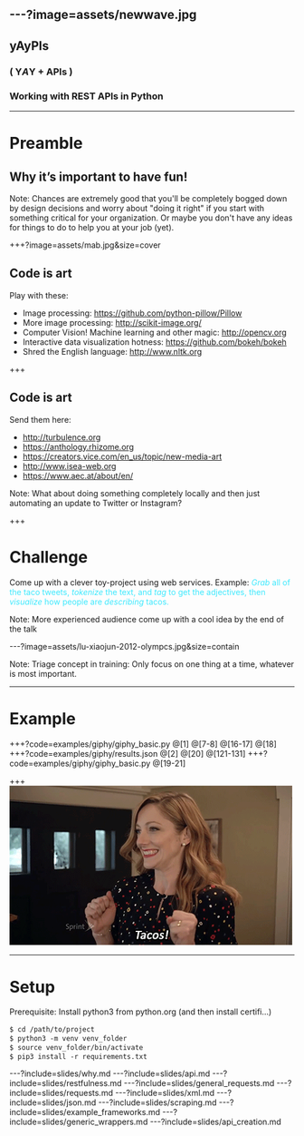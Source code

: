 ---?image=assets/newwave.jpg
---
## yAyPIs
### ( **Y**<em>A</em>**Y** + APIs )
### Working with REST APIs in Python

---
# Preamble
## Why it’s important to have fun!

Note:
Chances are extremely good that you'll be completely bogged down by design decisions and worry about
"doing it right" if you start with something critical for your organization. Or maybe you don't have
any ideas for things to do to help you at your job (yet).

+++?image=assets/mab.jpg&size=cover

## Code is **art**

Play with these:
- Image processing: https://github.com/python-pillow/Pillow 
- More image processing: http://scikit-image.org/
- Computer Vision! Machine learning and other magic: http://opencv.org
- Interactive data visualization hotness: https://github.com/bokeh/bokeh
- Shred the English language: http://www.nltk.org 

+++

## Code is **art**

Send them here:
- http://turbulence.org 
- https://anthology.rhizome.org 
- https://creators.vice.com/en_us/topic/new-media-art 
- http://www.isea-web.org 
- https://www.aec.at/about/en/

Note:
What about doing something completely locally and then just automating an update to Twitter or Instagram?

+++
# Challenge 

Come up with a clever toy-project using web services.
Example: 
<span style='color: #3DE9FE'>*Grab* all of the taco tweets, *tokenize* the text, and *tag* to get the adjectives, then *visualize* how people are *describing* tacos.</span>

Note:
More experienced audience come up with a cool idea by the end of the talk

---?image=assets/lu-xiaojun-2012-olympcs.jpg&size=contain

Note:
Triage concept in training: Only focus on one thing at a time, whatever is most important.

---
# Example
+++?code=examples/giphy/giphy_basic.py
@[1]
@[7-8]
@[16-17]
@[18]
+++?code=examples/giphy/results.json
@[2]
@[20]
@[121-131]
+++?code=examples/giphy/giphy_basic.py
@[19-21]

+++
![Tacos!](examples/giphy/taco.gif)

---
# Setup
Prerequisite: Install python3 from python.org (and then install certifi...)

```shell
$ cd /path/to/project
$ python3 -m venv venv_folder
$ source venv_folder/bin/activate
$ pip3 install -r requirements.txt
```

---?include=slides/why.md
---?include=slides/api.md
---?include=slides/restfulness.md
---?include=slides/general_requests.md
---?include=slides/requests.md
---?include=slides/xml.md
---?include=slides/json.md
---?include=slides/scraping.md
---?include=slides/example_frameworks.md
---?include=slides/generic_wrappers.md
---?include=slides/api_creation.md